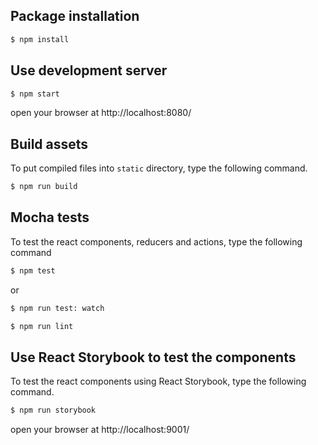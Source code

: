 ## Package installation
```bash
$ npm install
```

## Use development server

```bash
$ npm start
```

open your browser at http://localhost:8080/

## Build assets
To put compiled files into `static` directory, type the following command.

```bash
$ npm run build
```


## Mocha tests
To test the react components, reducers and actions, type the following command

```bash
$ npm test
```

or

```bash
$ npm run test: watch
```

```bash
$ npm run lint
```

## Use React Storybook to test the components
To test the react components using React Storybook, type the following command.

```bash
$ npm run storybook
```

open your browser at http://localhost:9001/
